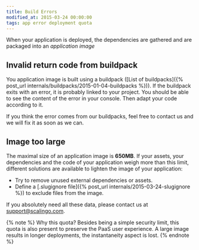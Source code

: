 ```yaml
---
title: Build Errors
modified_at: 2015-03-24 00:00:00
tags: app error deployment quota
---
```


When your application is deployed, the dependencies are gathered and are packaged
into an _application image_

## Invalid return code from buildpack

You application image is built using a buildpack ([List of buildpacks]({% post_url internals/buildpacks/2015-01-04-buildpacks %})).
If the buildpack exits with an error, it is probably linked to your project. You should
be able to see the content of the error in your console. Then adapt your code according to it.

If you think the error comes from our buildpacks, feel free to contact us and we will fix
it as soon as we can.

## Image too large

The maximal size of an application image is __650MB__. If your assets, your
dependencies and the code of your application weigh more than this limit,
different solutions are available to lighten the image of your application:

* Try to remove unused external dependencies or assets.
* Define a [.slugignore file]({% post_url internals/2015-03-24-slugignore %}) to exclude files from the
  image.

If you absolutely need all these data, please contact us at
[support@scalingo.com](mailto:support@scalingo.com).

{% note %}
  Why this quota? Besides being a simple security limit, this quota is also present to
  preserve the PaaS user experience. A large image results in longer deployments, the
  instantaneity aspect is lost.
{% endnote %}
